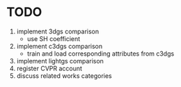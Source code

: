# TODO
1. implement 3dgs comparison
    - use SH coefficient
2. implement c3dgs comparison
    - train and load corresponding attributes from c3dgs
3. implement lightgs comparison
4. register CVPR account
5. discuss related works categories